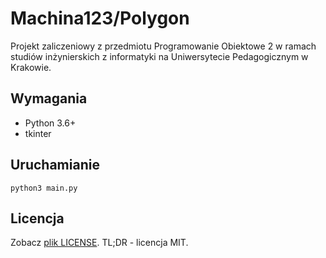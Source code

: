 # Machina123/Polygon
Projekt zaliczeniowy z przedmiotu Programowanie Obiektowe 2 w ramach studiów inżynierskich z informatyki na Uniwersytecie Pedagogicznym w Krakowie.

## Wymagania
- Python 3.6+
- tkinter

## Uruchamianie
`python3 main.py`

## Licencja
Zobacz [plik LICENSE](./LICENSE). TL;DR - licencja MIT.